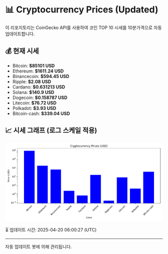 
# 📊 Cryptocurrency Prices (Updated)

이 리포지토리는 CoinGecko API를 사용하여 코인 TOP 10 시세를 10분가격으로 자동 업데이트합니다.

## 💰 현재 시세
- Bitcoin: **$85101 USD**
- Ethereum: **$1611.24 USD**
- Binancecoin: **$594.45 USD**
- Ripple: **$2.08 USD**
- Cardano: **$0.631213 USD**
- Solana: **$140.9 USD**
- Dogecoin: **$0.158787 USD**
- Litecoin: **$76.72 USD**
- Polkadot: **$3.93 USD**
- Bitcoin-cash: **$339.04 USD**

## 📈 시세 그래프 (로그 스케일 적용)
![Crypto Prices](crypto_prices.png)

⏳ 업데이트 시간: 2025-04-20 06:00:27 (UTC)

---
자동 업데이트 봇에 의해 관리됩니다.
